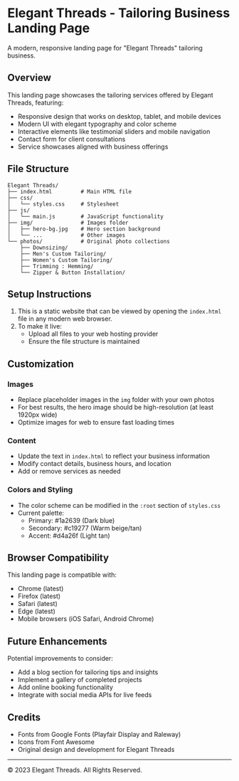 # Elegant Threads - Tailoring Business Landing Page

A modern, responsive landing page for "Elegant Threads" tailoring business.

## Overview

This landing page showcases the tailoring services offered by Elegant Threads, featuring:

- Responsive design that works on desktop, tablet, and mobile devices
- Modern UI with elegant typography and color scheme
- Interactive elements like testimonial sliders and mobile navigation
- Contact form for client consultations
- Service showcases aligned with business offerings

## File Structure

```
Elegant Threads/
├── index.html         # Main HTML file
├── css/
│   └── styles.css     # Stylesheet
├── js/
│   └── main.js        # JavaScript functionality
├── img/               # Images folder
│   ├── hero-bg.jpg    # Hero section background
│   └── ...            # Other images
└── photos/            # Original photo collections
    ├── Downsizing/
    ├── Men's Custom Tailoring/
    ├── Women's Custom Tailoring/
    ├── Trimming : Hemming/
    └── Zipper & Button Installation/
```

## Setup Instructions

1. This is a static website that can be viewed by opening the `index.html` file in any modern web browser.
2. To make it live:
   - Upload all files to your web hosting provider
   - Ensure the file structure is maintained

## Customization

### Images
- Replace placeholder images in the `img` folder with your own photos
- For best results, the hero image should be high-resolution (at least 1920px wide)
- Optimize images for web to ensure fast loading times

### Content
- Update the text in `index.html` to reflect your business information
- Modify contact details, business hours, and location
- Add or remove services as needed

### Colors and Styling
- The color scheme can be modified in the `:root` section of `styles.css`
- Current palette:
  - Primary: #1a2639 (Dark blue)
  - Secondary: #c19277 (Warm beige/tan)
  - Accent: #d4a26f (Light tan)

## Browser Compatibility

This landing page is compatible with:
- Chrome (latest)
- Firefox (latest)
- Safari (latest)
- Edge (latest)
- Mobile browsers (iOS Safari, Android Chrome)

## Future Enhancements

Potential improvements to consider:
- Add a blog section for tailoring tips and insights
- Implement a gallery of completed projects
- Add online booking functionality
- Integrate with social media APIs for live feeds

## Credits

- Fonts from Google Fonts (Playfair Display and Raleway)
- Icons from Font Awesome
- Original design and development for Elegant Threads

---

© 2023 Elegant Threads. All Rights Reserved. 